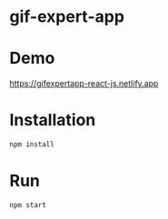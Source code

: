 # gif-expert-app

# Demo

https://gifexpertapp-react-js.netlify.app

# Installation

```bash
npm install
```

# Run

```bash
npm start
```

